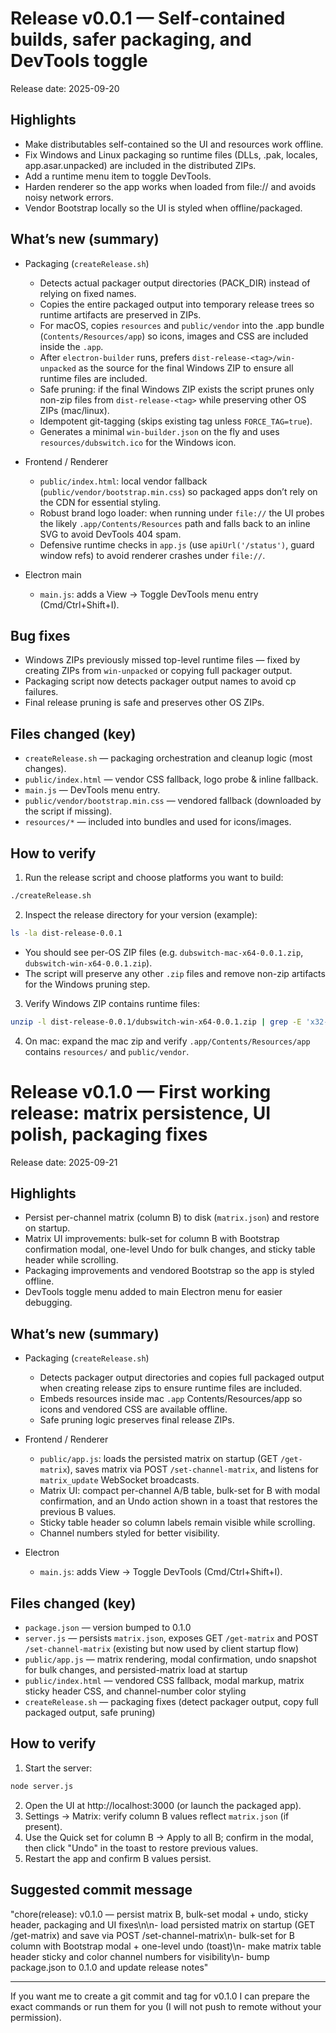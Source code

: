 # Release v0.0.1 — Self-contained builds, safer packaging, and DevTools toggle

Release date: 2025-09-20

## Highlights

- Make distributables self-contained so the UI and resources work offline.
- Fix Windows and Linux packaging so runtime files (DLLs, .pak, locales, app.asar.unpacked) are included in the distributed ZIPs.
- Add a runtime menu item to toggle DevTools.
- Harden renderer so the app works when loaded from file:// and avoids noisy network errors.
- Vendor Bootstrap locally so the UI is styled when offline/packaged.

## What’s new (summary)

- Packaging (`createRelease.sh`)
  - Detects actual packager output directories (PACK_DIR) instead of relying on fixed names.
  - Copies the entire packaged output into temporary release trees so runtime artifacts are preserved in ZIPs.
  - For macOS, copies `resources` and `public/vendor` into the .app bundle (`Contents/Resources/app`) so icons, images and CSS are included inside the `.app`.
  - After `electron-builder` runs, prefers `dist-release-<tag>/win-unpacked` as the source for the final Windows ZIP to ensure all runtime files are included.
  - Safe pruning: if the final Windows ZIP exists the script prunes only non-zip files from `dist-release-<tag>` while preserving other OS ZIPs (mac/linux).
  - Idempotent git-tagging (skips existing tag unless `FORCE_TAG=true`).
  - Generates a minimal `win-builder.json` on the fly and uses `resources/dubswitch.ico` for the Windows icon.

- Frontend / Renderer
  - `public/index.html`: local vendor fallback (`public/vendor/bootstrap.min.css`) so packaged apps don’t rely on the CDN for essential styling.
  - Robust brand logo loader: when running under `file://` the UI probes the likely `.app/Contents/Resources` path and falls back to an inline SVG to avoid DevTools 404 spam.
  - Defensive runtime checks in `app.js` (use `apiUrl('/status')`, guard window refs) to avoid renderer crashes under `file://`.

- Electron main
  - `main.js`: adds a View → Toggle DevTools menu entry (Cmd/Ctrl+Shift+I).

## Bug fixes

- Windows ZIPs previously missed top-level runtime files — fixed by creating ZIPs from `win-unpacked` or copying full packager output.
- Packaging script now detects packager output names to avoid cp failures.
- Final release pruning is safe and preserves other OS ZIPs.

## Files changed (key)

- `createRelease.sh` — packaging orchestration and cleanup logic (most changes).
- `public/index.html` — vendor CSS fallback, logo probe & inline fallback.
- `main.js` — DevTools menu entry.
- `public/vendor/bootstrap.min.css` — vendored fallback (downloaded by the script if missing).
- `resources/*` — included into bundles and used for icons/images.

## How to verify

1. Run the release script and choose platforms you want to build:

```bash
./createRelease.sh
```

2. Inspect the release directory for your version (example):

```bash
ls -la dist-release-0.0.1
```

- You should see per-OS ZIP files (e.g. `dubswitch-mac-x64-0.0.1.zip`, `dubswitch-win-x64-0.0.1.zip`).
- The script will preserve any other `.zip` files and remove non-zip artifacts for the Windows pruning step.

3. Verify Windows ZIP contains runtime files:

```bash
unzip -l dist-release-0.0.1/dubswitch-win-x64-0.0.1.zip | grep -E 'x32-router|\.dll|locales|resources|app.asar.unpacked'
```

4. On mac: expand the mac zip and verify `.app/Contents/Resources/app` contains `resources/` and `public/vendor`.

# Release v0.1.0 — First working release: matrix persistence, UI polish, packaging fixes

Release date: 2025-09-21

## Highlights

- Persist per-channel matrix (column B) to disk (`matrix.json`) and restore on startup.
- Matrix UI improvements: bulk-set for column B with Bootstrap confirmation modal, one-level Undo for bulk changes, and sticky table header while scrolling.
- Packaging improvements and vendored Bootstrap so the app is styled offline.
- DevTools toggle menu added to main Electron menu for easier debugging.

## What’s new (summary)

- Packaging (`createRelease.sh`)
  - Detects packager output directories and copies full packaged output when creating release zips to ensure runtime files are included.
  - Embeds resources inside mac `.app` Contents/Resources/app so icons and vendored CSS are available offline.
  - Safe pruning logic preserves final release ZIPs.

- Frontend / Renderer
  - `public/app.js`: loads the persisted matrix on startup (GET `/get-matrix`), saves matrix via POST `/set-channel-matrix`, and listens for `matrix_update` WebSocket broadcasts.
  - Matrix UI: compact per-channel A/B table, bulk-set for B with modal confirmation, and an Undo action shown in a toast that restores the previous B values.
  - Sticky table header so column labels remain visible while scrolling.
  - Channel numbers styled for better visibility.

- Electron
  - `main.js`: adds View → Toggle DevTools (Cmd/Ctrl+Shift+I).

## Files changed (key)

- `package.json` — version bumped to 0.1.0
- `server.js` — persists `matrix.json`, exposes GET `/get-matrix` and POST `/set-channel-matrix` (existing but now used by client startup flow)
- `public/app.js` — matrix rendering, modal confirmation, undo snapshot for bulk changes, and persisted-matrix load at startup
- `public/index.html` — vendored CSS fallback, modal markup, matrix sticky header CSS, and channel-number color styling
- `createRelease.sh` — packaging fixes (detect packager output, copy full packaged output, safe pruning)

## How to verify

1. Start the server:

```bash
node server.js
```

2. Open the UI at http://localhost:3000 (or launch the packaged app).
3. Settings → Matrix: verify column B values reflect `matrix.json` (if present).
4. Use the Quick set for column B → Apply to all B; confirm in the modal, then click "Undo" in the toast to restore previous values.
5. Restart the app and confirm B values persist.

## Suggested commit message

"chore(release): v0.1.0 — persist matrix B, bulk-set modal + undo, sticky header, packaging and UI fixes\n\n- load persisted matrix on startup (GET /get-matrix) and save via POST /set-channel-matrix\n- bulk-set for B column with Bootstrap modal + one-level undo (toast)\n- make matrix table header sticky and color channel numbers for visibility\n- bump package.json to 0.1.0 and update release notes"


---

If you want me to create a git commit and tag for v0.1.0 I can prepare the exact commands or run them for you (I will not push to remote without your permission).
